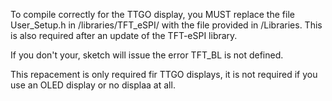 To compile correctly for the TTGO display, you MUST replace the file User_Setup.h in /libraries/TFT_eSPI/ with the file provided in /Libraries.
This is also required after an update of the TFT-eSPI library.

If you don't your, sketch will issue the error TFT_BL is not defined.


This repacement is only required fir TTGO displays, it is not required if you use an OLED display or no displaa at all.

